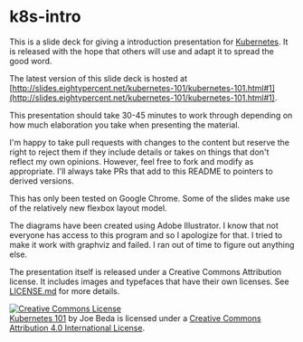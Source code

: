 # k8s-intro

This is a slide deck for giving a introduction presentation for [Kubernetes](http://kubernetes.io).  It is released with the hope that others will use and adapt it to spread the good word.

The latest version of this slide deck is hosted at [http://slides.eightypercent.net/kubernetes-101/kubernetes-101.html#1](http://slides.eightypercent.net/kubernetes-101/kubernetes-101.html#1).

This presentation should take 30-45 minutes to work through depending on how much elaboration you take when presenting the material.

I'm happy to take pull requests with changes to the content but reserve the right to reject them if they include details or takes on things that don't reflect my own opinions.  However, feel free to fork and modify as appropriate.  I'll always take PRs that add to this README to pointers to derived versions.

This has only been tested on Google Chrome.  Some of the slides make use of the relatively new flexbox layout model.

The diagrams have been created using Adobe Illustrator.  I know that not everyone has access to this program and so I apologize for that.  I tried to make it work with graphviz and failed.  I ran out of time to figure out anything else.

The presentation itself is released under a Creative Commons Attribution license.  It includes images and typefaces that have their own licenses.  See [LICENSE.md](LICENSE.md) for more details.

[![Creative Commons License](https://i.creativecommons.org/l/by/4.0/88x31.png)](http://creativecommons.org/licenses/by/4.0/)  
[Kubernetes 101](https://github.com/jbeda/k8s-slides) by Joe Beda is licensed under a [Creative Commons Attribution 4.0 International License](href="http://creativecommons.org/licenses/by/4.0/).
